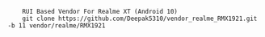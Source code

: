         RUI Based Vendor For Realme XT (Android 10)
        git clone https://github.com/Deepak5310/vendor_realme_RMX1921.git -b 11 vendor/realme/RMX1921
